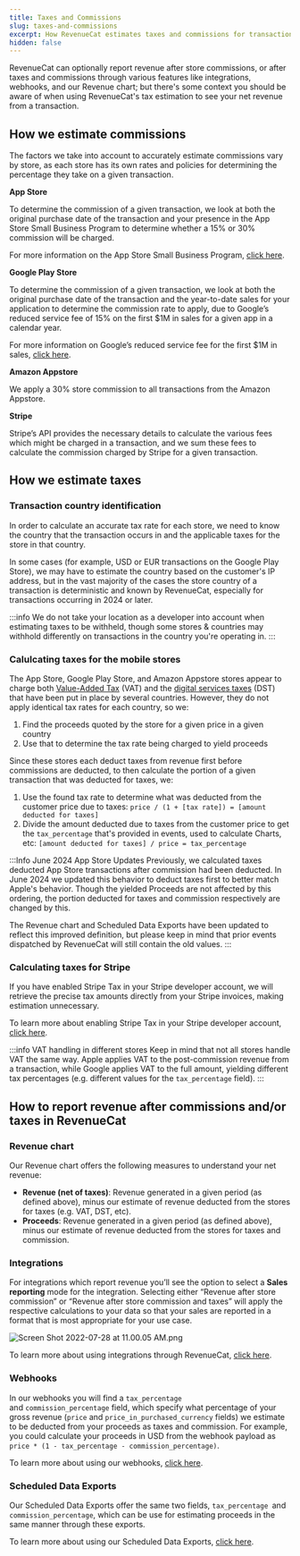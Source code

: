 ```yaml
---
title: Taxes and Commissions
slug: taxes-and-commissions
excerpt: How RevenueCat estimates taxes and commissions for transactions
hidden: false
---
```


RevenueCat can optionally report revenue after store commissions, or after taxes and commissions through various features like integrations, webhooks, and our Revenue chart; but there's some context you should be aware of when using RevenueCat's tax estimation to see your net revenue from a transaction.

## How we estimate commissions

The factors we take into account to accurately estimate commissions vary by store, as each store has its own rates and policies for determining the percentage they take on a given transaction.

**App Store**

To determine the commission of a given transaction, we look at both the original purchase date of the transaction and your presence in the App Store Small Business Program to determine whether a 15% or 30% commission will be charged.

For more information on the App Store Small Business Program, [click here](/platform-resources/apple-platform-resources/app-store-small-business-program).

**Google Play Store**

To determine the commission of a given transaction, we look at both the original purchase date of the transaction and the year-to-date sales for your application to determine the commission rate to apply, due to Google’s reduced service fee of 15% on the first $1M in sales for a given app in a calendar year.

For more information on Google’s reduced service fee for the first $1M in sales, [click here](/platform-resources/google-platform-resources/15-reduced-service-fee).

**Amazon Appstore**

We apply a 30% store commission to all transactions from the Amazon Appstore.

**Stripe**

Stripe’s API provides the necessary details to calculate the various fees which might be charged in a transaction, and we sum these fees to calculate the commission charged by Stripe for a given transaction.

## How we estimate taxes

### Transaction country identification

In order to calculate an accurate tax rate for each store, we need to know the country that the transaction occurs in and the applicable taxes for the store in that country.

In some cases (for example, USD or EUR transactions on the Google Play Store), we may have to estimate the country based on the customer's IP address, but in the vast majority of the cases the store country of a transaction is deterministic and known by RevenueCat, especially for transactions occurring in 2024 or later.

:::info
We do not take your location as a developer into account when estimating taxes to be withheld, though some stores & countries may withhold differently on transactions in the country you're operating in.
:::

### Calulcating taxes for the mobile stores

The App Store, Google Play Store, and Amazon Appstore stores appear to charge both [Value-Added Tax](<https://taxfoundation.org/tax-basics/value-added-tax-vat/#:~:text=A%20Value%2DAdded%20Tax%20(VAT)%20is%20a%20consumption%20tax,a%20tax%20on%20final%20consumption.>) (VAT) and the [digital services taxes](https://taxfoundation.org/digital-tax-europe-2020/) (DST) that have been put in place by several countries. However, they do not apply identical tax rates for each country, so we:
1. Find the proceeds quoted by the store for a given price in a given country
2. Use that to determine the tax rate being charged to yield proceeds

Since these stores each deduct taxes from revenue first before commissions are deducted, to then calculate the portion of a given transaction that was deducted for taxes, we:
1. Use the found tax rate to determine what was deducted from the customer price due to taxes: `price / (1 + [tax rate]) = [amount deducted for taxes]`
2. Divide the amount deducted due to taxes from the customer price to get the `tax_percentage` that's provided in events, used to calculate Charts, etc: `[amount deducted for taxes] / price = tax_percentage`

:::Info June 2024 App Store Updates
Previously, we calculated taxes deducted App Store transactions after commission had been deducted. In June 2024 we updated this behavior to deduct taxes first to better match Apple's behavior. Though the yielded Proceeds are not affected by this ordering, the portion deducted for taxes and commission respectively are changed by this. 

The Revenue chart and Scheduled Data Exports have been updated to reflect this improved definition, but please keep in mind that prior events dispatched by RevenueCat will still contain the old values.
:::

### Calculating taxes for Stripe

If you have enabled Stripe Tax in your Stripe developer account, we will retrieve the precise tax amounts directly from your Stripe invoices, making estimation unnecessary.

To learn more about enabling Stripe Tax in your Stripe developer account, [click here](https://stripe.com/tax).

:::info VAT handling in different stores
Keep in mind that not all stores handle VAT the same way. Apple applies VAT to the post-commission revenue from a transaction, while Google applies VAT to the full amount, yielding different tax percentages (e.g. different values for the `tax_percentage` field).
:::

## How to report revenue after commissions and/or taxes in RevenueCat

### Revenue chart

Our Revenue chart offers the following measures to understand your net revenue:

- **Revenue (net of taxes)**: Revenue generated in a given period (as defined above), minus our estimate of revenue deducted from the stores for taxes (e.g. VAT, DST, etc).
- **Proceeds**: Revenue generated in a given period (as defined above), minus our estimate of revenue deducted from the stores for taxes and commission.

### Integrations

For integrations which report revenue you’ll see the option to select a **Sales reporting** mode for the integration. Selecting either “Revenue after store commission” or “Revenue after store commission and taxes” will apply the respective calculations to your data so that your sales are reported in a format that is most appropriate for your use case.

![](/images/f2cba58-Screen_Shot_2022-07-28_at_11.00.05_AM_eb65360ca78d1af8b652552d73b45417.png "Screen Shot 2022-07-28 at 11.00.05 AM.png")

To learn more about using integrations through RevenueCat, [click here](/integrations/integrations).

### Webhooks

In our webhooks you will find a <code>tax_percentage<strong> </strong></code>and <code>commission_percentage</code> field, which specify what percentage of your gross revenue (<code>price</code> and <code>price_in_purchased_currency</code> fields) we estimate to be deducted from your proceeds as taxes and commission. For example, you could calculate your proceeds in USD from the webhook payload as <code>price \* (1 - tax_percentage - commission_percentage)</code>.

To learn more about using our webhooks, [click here](/integrations/webhooks).

### Scheduled Data Exports

Our Scheduled Data Exports offer the same two fields, <code>tax_percentage<strong> </strong></code>and <code>commission_percentage</code>, which can be use for estimating proceeds in the same manner through these exports.

To learn more about using our Scheduled Data Exports, [click here](/integrations/scheduled-data-exports).
